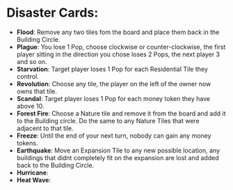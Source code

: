 # Disaster Cards:
- **Flood**: Remove any two tiles fom the board and place them back in the Building Circle.
- **Plague**: You lose 1 Pop, choose clockwise or counter-clockwise, the first player sitting in the direction you chose loses 2 Pops, the next player 3 and so on.
- **Starvation**: Target player loses 1 Pop for each Residential Tile they control.
- **Revolution**: Choose any tile, the player on the left of the owner now owns that tile.
- **Scandal**: Target player loses 1 Pop for each money token they have above 10.
- **Forest Fire**: Choose a Nature tile and remove it from the board and add it to the Building circle. Do the same to any Nature Tiles that were adjacent to that tile.
- **Freeze**: Until the end of your next turn, nobody can gain any money tokens.
- **Earthquake**: Move an Expansion Tile to any new possible location, any buildings that didnt completely fit on the expansion are lost and added back to the Building Circle.
- **Hurricane**: 
- **Heat Wave**: 
  
